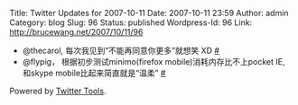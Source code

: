 Title: Twitter Updates for 2007-10-11
Date: 2007-10-11 23:59
Author: admin
Category: blog
Slug: 96
Status: published
Wordpress-Id: 96
Link: http://brucewang.net/2007/10/11/96

-   @thecarol, 每次我见到“不能再同意你更多”就想笑 XD
    [\#](http://twitter.com/number5/statuses/326877312)
-   @flypig， 根据初步测试minimo(firefox mobile)消耗内存比不上pocket IE,
    和skype mobile比起来简直就是“温柔”
    [\#](http://twitter.com/number5/statuses/327016502)

Powered by [Twitter Tools](http://alexking.org/projects/wordpress).
